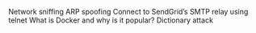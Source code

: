  Network sniffing
ARP spoofing
Connect to SendGrid’s SMTP relay using telnet
What is Docker and why is it popular?
Dictionary attack 
